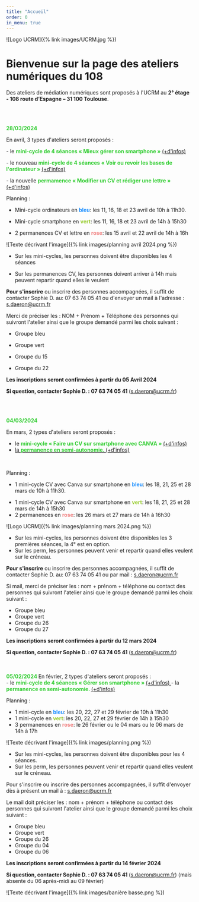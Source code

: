 ```yaml
---
title: "Accueil"
order: 0
in_menu: true
---
```

![Logo UCRM]({% link images/UCRM.jpg %})
<h1>Bienvenue sur la page des ateliers numériques du 108</h1>

Des ateliers de médiation numériques sont proposés à l'UCRM au **2° étage - 108 route d’Espagne – 31 100 Toulouse**. 
<p>
<br/>

<p>
<br/>
<b><span style="color:LimeGreen">28/03/2024 </span></b>
<br/>
<p>
En avril, 3 types d'ateliers seront proposés : <p>
- le <span style="color:LimeGreen"> <b>mini-cycle de 4 séances « Mieux gérer son smartphone »  </b></span> <a href="https://sofi-ucrm.github.io/ucrm-mednum/mini-cycles.html#smartphone"> (+d'infos) </a><p>
- le nouveau <span style="color:LimeGreen"> <b>mini-cycle de 4 séances « Voir ou revoir les bases de l'ordinateur »  </b></span> <a href="https://sofi-ucrm.github.io/ucrm-mednum/mini-cycles#ordinateur"> (+d'infos) </a> <p>
- la nouvelle<span style="color:LimeGreen"> <b>permamence « Modifier un CV et rédiger une lettre »  </b></span> <a href="https://sofi-ucrm.github.io/ucrm-mednum/permanences.html#cv_lettre"> (+d'infos) </a>

Planning : <p>
- Mini-cycle ordinateurs en <b><span style="color:DodgerBlue ">bleu</span></b>: les 11, 16, 18 et 23 avril de 10h à 11h30.<p>
- Mini-cycle smartphone en <b><span style="color:YellowGreen">vert</span></b>: les 11, 16, 18 et 23 avril de 14h à 15h30<p>
- 2 permanences CV et lettre en <b><span style="color:LightCoral ">rose</span></b>: les 15 avril et 22 avril de 14h à 16h<p>

![Texte décrivant l'image]({% link images/planning avril 2024.png %})


- Sur les mini-cycles, les personnes doivent être disponibles les 4 séances<p>
- Sur les permanences CV, les personnes doivent arriver à 14h mais peuvent repartir quand elles le veulent<p>


<b>Pour s'inscrire</b> ou inscrire des personnes accompagnées, il suffit de contacter Sophie D. au: 07 63 74 05 41 ou d'envoyer un mail à l'adresse : <a href="mailto:s.daeron@ucrm.fr">s.daeron@ucrm.fr</a> <p>

Merci de préciser les : NOM + Prénom + Téléphone des personnes qui suivront l'atelier ainsi que le groupe demandé parmi les choix suivant : <p>
- Groupe bleu<p>
- Groupe vert<p>
- Groupe du 15<p>
- Groupe du 22<p>

<b>Les inscriptions seront confirmées à partir du 05 Avril 2024 </b><p>
<b>Si question, contacter Sophie D. : 07 63 74 05 41 </b>(<a href="mailto:s.daeron@ucrm.fr">s.daeron@ucrm.fr</a>)<p>
<br/>
<br/>


<b><span style="color:LimeGreen">04/03/2024 </span></b>
<br/>

En mars, 2 types d'ateliers seront proposés : 

- le  <span style="color:LimeGreen"> <b> mini-cycle « Faire un CV sur smartphone avec CANVA »  </b></span> <a href="https://sofi-ucrm.github.io/ucrm-mednum/mini-cycles.html#cv_canva">
(+d'infos)
- la <span style="color:LimeGreen"> <b>permanence en semi-autonomie. </b></span><a href="https://sofi-ucrm.github.io/ucrm-mednum/permanences.html"> (+d'infos) </a>

<div id="inscr_smartphone">
 	&nbsp;
</div>

Planning : 
- 1 mini-cycle CV avec Canva sur smartphone en <b><span style="color:DodgerBlue ">bleu</span></b>: les 18, 21, 25 et 28 mars de 10h à 11h30. <p>
- 1 mini-cycle CV avec Canva sur smartphone en <b><span style="color:YellowGreen">vert</span></b>: les 18, 21, 25 et 28 mars de 14h à 15h30
- 2 permanences en <b><span style="color:LightCoral ">rose</span></b>: les 26 mars et 27 mars de 14h à 16h30

![Logo UCRM]({% link images/planning mars 2024.png %})

- Sur les mini-cycles, les personnes doivent être disponibles les 3 premières séances, la 4° est en option.
- Sur les perm, les personnes peuvent venir et repartir quand elles veulent sur le créneau.


<b>Pour s'inscrire</b> ou inscrire des personnes accompagnées, il suffit de contacter Sophie D. au: 07 63 74 05 41 ou par mail : <a href="mailto:s.daeron@ucrm.fr">s.daeron@ucrm.fr</a> 

Si mail, merci de préciser les : nom + prénom + téléphone ou contact des personnes qui suivront l'atelier ainsi que le groupe demandé parmi les choix suivant : 
- Groupe bleu
- Groupe vert
- Groupe du 26
- Groupe du 27 

<b>Les inscriptions seront confirmées à partir du 12 mars 2024 </b>

<b>Si question, contacter Sophie D. : 07 63 74 05 41 </b>(<a href="mailto:s.daeron@ucrm.fr">s.daeron@ucrm.fr</a>)

<br/>
<br/>
<b><span style="color:LimeGreen">05/02/2024 </span></b>
En février, 2 types d'ateliers seront proposés : 
<br/>
- le  <span style="color:LimeGreen"> <b>mini-cycle de 4 séances « Gérer son smartphone »  </b></span> <a href="https://sofi-ucrm.github.io/ucrm-mednum/mini-cycles.html"> (+d'infos) </a>
- la <span style="color:LimeGreen"> <b>permanence en semi-autonomie. </b></span><a href="https://sofi-ucrm.github.io/ucrm-mednum/permanences.html"> (+d'infos) </a>


Planning : 
- 1 mini-cycle en <b><span style="color:DodgerBlue ">bleu</span></b>: les 20, 22, 27 et 29 février de 10h à 11h30
- 1 mini-cycle en <b><span style="color:YellowGreen">vert</span></b>: les 20, 22, 27 et 29 février de 14h à 15h30
- 3 permanences en <b><span style="color:LightCoral ">rose</span></b>: le 26 février ou le 04 mars ou le 06 mars de 14h à 17h

![Texte décrivant l'image]({% link images/planning.png %})

- Sur les mini-cycles, les personnes doivent être disponibles pour les 4 séances.
- Sur les perm, les personnes peuvent venir et repartir quand elles veulent sur le créneau.

Pour s'inscrire ou inscrire des personnes accompagnées, il suffit d'envoyer dès à présent un mail à : <a href="mailto:s.daeron@ucrm.fr">s.daeron@ucrm.fr</a> 

Le mail doit préciser les : nom + prénom + téléphone ou contact des personnes qui suivront l'atelier ainsi que le groupe demandé parmi les choix suivant : 
- Groupe  bleu
- Groupe vert
- Groupe du 26
- Groupe du 04
- Groupe du 06

<b>Les inscriptions seront confirmées à partir du 14 février 2024 </b>

<b>Si question, contacter Sophie D. : 07 63 74 05 41 </b>(<a href="mailto:s.daeron@ucrm.fr">s.daeron@ucrm.fr</a>)
(mais absente du 06 après-midi au 09 février) 

![Texte décrivant l'image]({% link images/banière basse.png %}) 